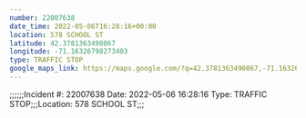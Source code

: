 ```yaml
---
number: 22007638
date_time: 2022-05-06T16:28:16+00:00
location: 578 SCHOOL ST
latitude: 42.3781363490867
longitude: -71.16326798273403
type: TRAFFIC STOP
google_maps_link: https://maps.google.com/?q=42.3781363490867,-71.16326798273403
---
```


;;;;;;Incident #: 22007638  Date: 2022-05-06 16:28:16   Type: TRAFFIC STOP;;;Location: 578 SCHOOL ST;;;
